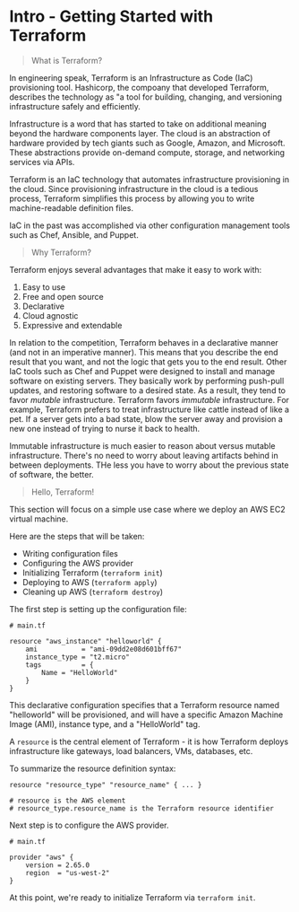 # Intro - Getting Started with Terraform

> What is Terraform?

In engineering speak, Terraform is an Infrastructure as Code (IaC) provisioning tool. Hashicorp, the compoany that developed Terraform, describes the technology as "a tool for building, changing, and versioning infrastructure safely and efficiently.

Infrastructure is a word that has started to take on additional meaning beyond the hardware components layer. The cloud is an abstraction of hardware provided by tech giants such as Google, Amazon, and Microsoft. These abstractions provide on-demand compute, storage, and networking services via APIs.

Terraform is an IaC technology that automates infrastructure provisioning in the cloud. Since provisioning infrastructure in the cloud is a tedious process, Terraform simplifies this process by allowing you to write machine-readable definition files.

IaC in the past was accomplished via other configuration management tools such as Chef, Ansible, and Puppet.

> Why Terraform?

Terraform enjoys several advantages that make it easy to work with:

1. Easy to use
1. Free and open source
1. Declarative
1. Cloud agnostic
1. Expressive and extendable

In relation to the competition, Terraform behaves in a declarative manner (and not in an imperative manner). This means that you describe the end result that you want, and not the logic that gets you to the end result. Other IaC tools such as Chef and Puppet were designed to install and manage software on existing servers. They basically work by performing push-pull updates, and restoring software to a desired state. As a result, they tend to favor _mutable_ infrastructure. Terraform favors _immutable_ infrastructure. For example, Terraform prefers to treat infrastructure like cattle instead of like a pet. If a server gets into a bad state, blow the server away and provision a new one instead of trying to nurse it back to health.

Immutable infrastructure is much easier to reason about versus mutable infrastructure. There's no need to worry about leaving artifacts behind in between deployments. THe less you have to worry about the previous state of software, the better.

> Hello, Terraform!

This section will focus on a simple use case where we deploy an AWS EC2 virtual machine.

Here are the steps that will be taken:

- Writing configuration files
- Configuring the AWS provider
- Initializing Terraform (`terraform init`)
- Deploying to AWS (`terraform apply`)
- Cleaning up AWS (`terraform destroy`)

The first step is setting up the configuration file:

```
# main.tf

resource "aws_instance" "helloworld" {
    ami           = "ami-09dd2e08d601bff67"
    instance_type = "t2.micro"
    tags          = {
        Name = "HelloWorld"
    }
}
```

This declarative configuration specifies that a Terraform resource named "helloworld" will be provisioned, and will have a specific Amazon Machine Image (AMI), instance type, and a "HelloWorld" tag.

A `resource` is the central element of Terraform - it is how Terraform deploys infrastructure like gateways, load balancers, VMs, databases, etc.

To summarize the resource definition syntax:

```
resource "resource_type" "resource_name" { ... }

# resource is the AWS element
# resource_type.resource_name is the Terraform resource identifier
```

Next step is to configure the AWS provider.

```
# main.tf

provider "aws" {
    version = 2.65.0
    region  = "us-west-2"
}
```

At this point, we're ready to initialize Terraform via `terraform init`.
